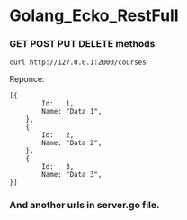 # Golang_Ecko_RestFull

### GET POST PUT DELETE methods
```
curl http://127.0.0.1:2000/courses
```

Reponce:<br>
```
[{
		Id:   1,
		Name: "Data 1",
	},
	{
		Id:   2,
		Name: "Data 2",
	},
	{
		Id:   3,
		Name: "Data 3",
}]
```

### And another urls in server.go file.
